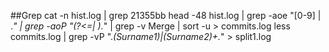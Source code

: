 ##Grep
cat -n hist.log | grep 21355bb
head -48 hist.log | grep -aoe "[0-9] | .*" | grep -aoP "(?<=\| ).*" | grep -v Merge | sort -u > commits.log
less commits.log | grep -vP ".*(Surname1)|(Surname2)+.*" > split1.log
